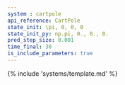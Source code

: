 ```yaml
---
system : cartpole
api_reference: CartPole
state_init: \pi, 0, 0, 0
state_init_py: np.pi, 0., 0., 0.
pred_step_size: 0.001
time_final: 30
is_include_parameters: true
---
```


{% include 'systems/template.md' %}